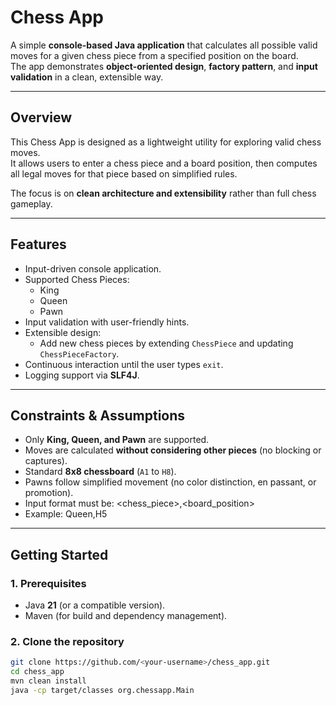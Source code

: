# Chess App

A simple **console-based Java application** that calculates all possible valid moves for a given chess piece from a specified position on the board.  
The app demonstrates **object-oriented design**, **factory pattern**, and **input validation** in a clean, extensible way.

---

## Overview
This Chess App is designed as a lightweight utility for exploring valid chess moves.  
It allows users to enter a chess piece and a board position, then computes all legal moves for that piece based on simplified rules.

The focus is on **clean architecture and extensibility** rather than full chess gameplay.

---

## Features
- Input-driven console application.
- Supported Chess Pieces:
    - King
    - Queen
    - Pawn
- Input validation with user-friendly hints.
- Extensible design:
    - Add new chess pieces by extending `ChessPiece` and updating `ChessPieceFactory`.
- Continuous interaction until the user types `exit`.
- Logging support via **SLF4J**.

---

## Constraints & Assumptions
- Only **King, Queen, and Pawn** are supported.
- Moves are calculated **without considering other pieces** (no blocking or captures).
- Standard **8x8 chessboard** (`A1` to `H8`).
- Pawns follow simplified movement (no color distinction, en passant, or promotion).
- Input format must be: <chess_piece>,<board_position>
- Example: Queen,H5

---
## Getting Started

### 1. Prerequisites
- Java **21** (or a compatible version).
- Maven (for build and dependency management).

### 2. Clone the repository
```bash
git clone https://github.com/<your-username>/chess_app.git
cd chess_app
mvn clean install
java -cp target/classes org.chessapp.Main
